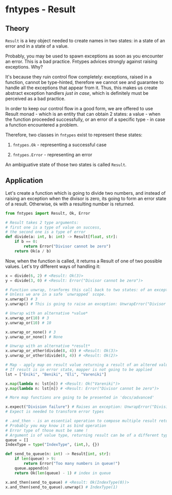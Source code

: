 # fntypes - Result

## Theory

`Result` is a key object needed to create names in two states: in a state of an error and in a state of a value.

Probably, you may be used to spawn exceptions as soon as you encounter an error. This is a bad practice. Fntypes advices strongly against raising exceptions. Why?

It's because they ruin control flow completely: exceptions, raised in a function, cannot be type-hinted, therefore we cannot see and guarantee to handle all the exceptions that appear from it. Thus, this makes us create abstract exception handlers *just in case*, which is definitely must be perceived as a bad practice.

In order to keep our control flow in a good form, we are offered to use Result monad - which is an entity that can obtain 2 states: a value - when the function proceeded successfully, or an error of a specific type - in case a function encountered a problem.

Therefore, two classes in `fntypes` exist to represent these states:

1. `fntypes.Ok` - representing a successful case

2. `fntypes.Error` - representing an error

An ambiguative state of those two states is called `Result`.

## Application

Let's create a function which is going to divide two numbers, and instead of raising an exception when the divisor is zero, its going to form an error state of a result. Otherwise, `Ok` with a resulting number is returned.

```python
from fntypes import Result, Ok, Error

# Result takes 2 type arguments:
# first one is a type of value on success,
# the second one is a type of error
def divide(a: int, b: int) -> Result[float, str]:
    if b == 0:
        return Error("Divisor cannot be zero")
    return Ok(a / b)
```

Now, when the function is called, it returns a Result of one of two possible values. Let's try different ways of handling it:

```python
x = divide(6, 2) # <Result: Ok(3)>
y = divide(3, 0) # <Result: Error("Divisor cannot be zero")>

# Function unwrap, tranforms this call back to two states: of an exception or an actual value,
# Unless we are in a safe `unwrapped` scope.
x.unwrap() # 3
y.unwrap() # This is going to raise an exception: UnwrapError("Divisor cannot be zero")

# Unwrap with an alternative *value*
x.unwrap_or(10) # 3
y.unwrap_or(10) # 10

x.unwrap_or_none() # 3
y.unwrap_or_none() # None

# Unwrap with an alternative *result*
x.unwrap_or_other(divide(8, 4)) # <Result: Ok(3)>
y.unwrap_or_other(divide(8, 4)) # <Result: Ok(2)>

# Map - apply map on result value returning a result of an altered value type
# If result is in error state, mapper is not going to be applied
lst = ["Eniki", "Beniki", "Eli", "Vareniki"]

x.map(lambda n: lst[n]) # <Result: Ok("Vareniki")>
y.map(lambda n: lst[n]) # <Result: Error("Divisor cannot be zero")>

# More map functions are going to be presented in 'docs/advanced'

x.expect("Division failure") # Raises an exception: UnwrapError("Division failure")
# Expect is needed to transform error types

# .and_then - is an essential operation to compose multiple result returning functions
# Probably you may know it as bind operation
# Error type of those must be same !
# Argument is of value type, returning result can be of a different type
queue = []
IndexType = type("IndexType", (int,), {})

def send_to_queue(n: int) -> Result[int, str]:
    if len(queue) > 9:
        return Error("Too many numbers in queue!")
    queue.append(n)
    return Ok(len(queue) - 1) # index in queue

x.and_then(send_to_queue) # <Result: Ok(IndexType(0))>
x.and_then(send_to_queue).unwrap() # IndexType(1)
```

